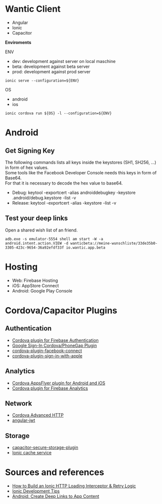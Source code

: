 # Wantic Client

- Angular 
- Ionic
- Capacitor

**Enviroments**

ENV
- dev: development against server on local maschine
- beta: development against beta server
- prod: development against prod server

`ionic serve --configuration=${ENV}`

OS
- android
- ios

`ionic cordova run ${OS} -l --configuration=${ENV}`

# Android
## Get Signing Key

The following commands lists all keys inside the keystores (SH1, SH256, ...) in form of hex values.   
Some tools like the Facebook Developer Console needs this keys in form of Base64.    
For that it is necessary to decode the hex value to base64.

- Debug: keytool -exportcert -alias androiddebugkey -keystore .android/debug.keystore -list -v
- Release: keytool -exportcert -alias <your-alias> -keystore <path-to-keystore> -list -v

## Test your deep links


Open a shared wish list of an friend.
```
adb.exe -s emulator-5554 shell am start -W -a android.intent.action.VIEW -d wanticbeta://meine-wunschliste/33de35b0-3305-423c-9654-36a92efdf33f io.wantic.app.beta
```

# Hosting

- Web: Firebase Hosting
- iOS: AppStore Connect
- Android: Google Play Console

# Cordova/Capacitor Plugins

## Authentication

- [Cordova plugin for Firebase Authentication](https://github.com/chemerisuk/cordova-plugin-firebase-authentication)
- [Google Sign-In Cordova/PhoneGap Plugin](https://github.com/EddyVerbruggen/cordova-plugin-googleplus)
- [cordova-plugin-facebook-connect](https://github.com/cordova-plugin-facebook-connect/cordova-plugin-facebook-connect)
- [cordova-plugin-sign-in-with-apple](https://github.com/cordova-plugin-facebook-connect/cordova-plugin-facebook-connect)

## Analytics

- [Cordova AppsFlyer plugin for Android and iOS](https://github.com/AppsFlyerSDK/appsflyer-cordova-plugin)
- [Cordova plugin for Firebase Analytics](https://github.com/chemerisuk/cordova-plugin-firebase-analytics)

## Network

- [Cordova Advanced HTTP](https://github.com/silkimen/cordova-plugin-advanced-http)
- [angular-jwt](https://github.com/auth0/angular2-jwt)

## Storage

- [capacitor-secure-storage-plugin](https://github.com/martinkasa/capacitor-secure-storage-plugin)
- [Ionic cache service](https://github.com/Nodonisko/ionic-cache)

# Sources and references

- [How to Build an Ionic HTTP Loading Interceptor & Retry Logic](https://www.youtube.com/watch?v=IJWCpa_-MeU)
- [Ionic Development Tips](https://ionicframework.com/docs/developing/tips)
- [Android: Create Deep Links to App Content](https://developer.android.com/training/app-links/deep-linking)

